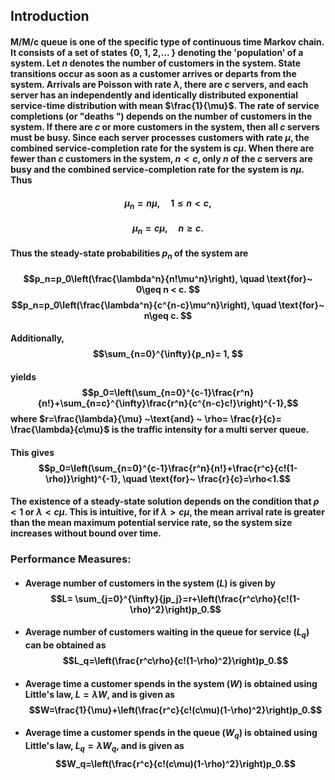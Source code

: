 ## Introduction 
#### M/M/c queue is one of the specific type of continuous time Markov chain. It consists of a set of states {0, 1, 2,... \} denoting the 'population' of a system. Let $n$ denotes the number of customers in the system. State transitions occur as soon as a customer arrives or departs from the system. Arrivals are Poisson with rate $\lambda$, there are $c$ servers, and each server has an independently and identically distributed exponential service-time distribution with mean $\frac{1}{\mu}$. The rate of service completions (or "deaths ") depends on the number of customers in the system. If there are $c$ or more customers in the system, then all $c$ servers must be busy. Since each server processes customers with rate $\mu$, the combined service-completion rate for the system is $c\mu$. When there are fewer than $c$ customers in the system, $n < c$, only $n$ of the $c$ servers are busy and the combined service-completion rate for the system is $n\mu$. Thus
#### $$\mu_n= n\mu, \quad 1\leq n < c,$$
#### $$\mu_n= c\mu, \quad n\geq c.$$
#### <!-- $$\begin{aligned} &\mu_n \coloneqq \begin{cases}\begin{array}{ll} n\mu,&1\leq n < c,\\ c\mu, & n\geq c\\ \end{array}\end{cases} ,\\\end{aligned}$$\\Remove all lines above this line before making changes to the file --> <!-- Remove all lines above this line before making changes to the file -->
####  Thus the steady-state probabilities $p_n$ of the system are
#### $$p_n=p_0\left(\frac{\lambda^n}{n!\mu^n}\right), \quad \text{for}~ 0\geq n < c. $$  $$p_n=p_0\left(\frac{\lambda^n}{c^{n-c}\mu^n}\right), \quad \text{for}~ n\geq c. $$
#### Additionally, $$\sum_{n=0}^{\infty}{p_n}= 1, $$
#### yields $$p_0=\left(\sum_{n=0}^{c-1}\frac{r^n}{n!}+\sum_{n=c}^{\infty}\frac{r^n}{c^{n-c}c!}\right)^{-1},$$ where $r=\frac{\lambda}{\mu} ~\text{and} ~ \rho= \frac{r}{c}= \frac{\lambda}{c\mu}$ is the traffic intensity for a multi server queue. 
#### This gives $$p_0=\left(\sum_{n=0}^{c-1}\frac{r^n}{n!}+\frac{r^c}{c!(1-\rho)}\right)^{-1}, \quad \text{for}~ \frac{r}{c}=\rho<1.$$

#### The existence of a steady-state solution depends on the condition that $\rho < 1$ or $\lambda < c\mu$. This is intuitive, for if $\lambda > c\mu$, the mean arrival rate is greater than the mean maximum potential service rate, so the system size increases without bound over time.
### Performance Measures:
* #### Average number of customers in the system $(L)$ is given by $$L= \sum_{j=0}^{\infty}{jp_j}=r+\left(\frac{r^c\rho}{c!(1-\rho)^2}\right)p_0.$$
* #### Average number of customers waiting in the queue for service $(L_q)$ can be obtained as $$L_q=\left(\frac{r^c\rho}{c!(1-\rho)^2}\right)p_0.$$
* #### Average time a customer spends in the system $(W)$ is obtained using Little's law, $L=\lambda W$, and is given as $$W=\frac{1}{\mu}+\left(\frac{r^c}{c!(c\mu)(1-\rho)^2}\right)p_0.$$
* #### Average time a customer spends in the queue $(W_q)$ is obtained using Little's law, $L_q=\lambda W_q$, and is given as $$W_q=\left(\frac{r^c}{c!(c\mu)(1-\rho)^2}\right)p_0.$$

